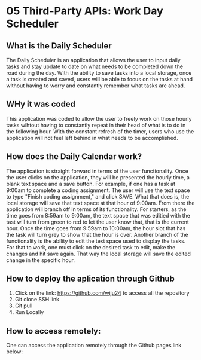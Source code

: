 # 05 Third-Party APIs: Work Day Scheduler

## What is the Daily Scheduler

The Daily Scheduler is an application that allows the user to input daily tasks and stay update to date on what needs to be completed down the road during the day. With the ability to save tasks into a local storage, once a task is created and saved, users will be able to focus on the tasks at hand without having to worry and constantly remember what tasks are ahead.

## WHy it was coded

This application was coded to allow the user to freely work on those hourly tasks wihtout having to constantly repeat in their head of what is to do in the following hour. With the constant refresh of the timer, users who use the application will not feel left behind in what needs to be accomplished.


## How does the Daily Calendar work?

The application is straight forward in terms of the user functionality. Once the user clicks on the application, they will be presented the hourly time, a blank text space and a save button. For example, if one has a task at 9:00am to complete a coding assignment. The user will use the text space to type "Finish coding assignment," and click SAVE. What that does is, the local storage will save that text space at that hour of 9:00am. From there the application will branch off in terms of its functionality. For starters, as the time goes from 8:59am to 9:00am, the text space that was editied with the tast will turn from green to red to let the user know that, that is the current hour. Once the time goes from 9:59am to 10:00am, the hour slot that has the task will turn grey to show that the hour is over. Another branch of the functionality is the ability to edit the text space used to display the tasks. For that to work, one must click on the desired task to edit, make the changes and hit save again. That way the local storage will save the edited change in the specific hour.
 

## How to deploy the aplication through Github

1. Click on the link: https://github.com/wiju24 to access all the repository
2. Git clone SSH link
3. Git pull
4. Run Locally

## How to access remotely:

One can access the application remotely through the Github pages link below:



